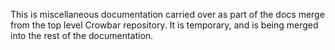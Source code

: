 
This is miscellaneous documentation carried over as part of the docs merge from the
top level Crowbar repository.  It is temporary, and is being merged into the rest of the documentation.


